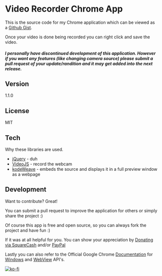 Video Recorder Chrome App
===================

This is the source code for my Chrome application which can be viewed as a [Github Gist](https://gist.github.com/michaelsboost/b4105c4548a664c936d04eab54bb8186).

Once your video is done being recorded you can right click and save the video.

##### I personally have discontinued development of this application. However if you want any features (like changing camera source) please submit a pull request of your update/randition and it may get added into the next release.

Version
-------------

1.1.0

License
-------------

MIT

Tech
-------------

Why these libraries are used.

* [jQuery](http://jquery.com/) - duh
* [VideoJS](https://github.com/collab-project/videojs-record) - record the webcam
* [kodeWeave](http://michaelsboost.github.io/kodeWeave) - embeds the source and displays it in a full preview window as a webpage

Development
-------------
Want to contribute? Great!

You can submit a pull request to improve the application for others or simply share the project :)

Of course this app is free and open source, so you can always fork the project and have fun :)

If it was at all helpful for you. You can show your appreciation by [Donating via SquareCash](https://cash.me/$michaelsboost) and/or [PayPal](https://www.paypal.me/mikethedj4)

Lastly you can also refer to the Official Google Chrome [Documentation](https://developer.chrome.com/extensions/api_index) for [Windows](https://developer.chrome.com/extensions/windows) and [WebView](https://developer.chrome.com/apps/tags/webview) API's.

[![ko-fi](https://az743702.vo.msecnd.net/cdn/kofi2.png?v=0)](https://ko-fi.com/michaelsboost)
